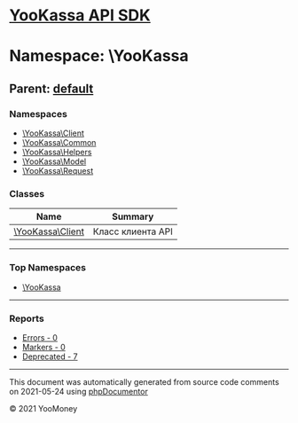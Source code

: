 # [YooKassa API SDK](../home.md)

# Namespace: \YooKassa
## Parent: [default](../namespaces/default.md)
### Namespaces
* [\YooKassa\Client](../namespaces/yookassa-client.md)
* [\YooKassa\Common](../namespaces/yookassa-common.md)
* [\YooKassa\Helpers](../namespaces/yookassa-helpers.md)
* [\YooKassa\Model](../namespaces/yookassa-model.md)
* [\YooKassa\Request](../namespaces/yookassa-request.md)
### Classes
| Name | Summary |
| ---- | ------- |
| [\YooKassa\Client](../classes/YooKassa-Client.md) | Класс клиента API |

---

### Top Namespaces

* [\YooKassa](../namespaces/yookassa.md)

---

### Reports
* [Errors - 0](../reports/errors.md)
* [Markers - 0](../reports/markers.md)
* [Deprecated - 7](../reports/deprecated.md)

---

This document was automatically generated from source code comments on 2021-05-24 using [phpDocumentor](http://www.phpdoc.org/)

&copy; 2021 YooMoney